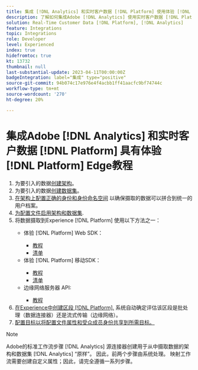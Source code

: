 ```yaml
---
title: 集成 [!DNL Analytics] 和实时客户数据 [!DNL Platform] 使用体验 [!DNL Platform] Edge教程
description: 了解如何集成Adobe [!DNL Analytics] 使用实时客户数据 [!DNL Platform] 使用AEP Web SDK、AEP Mobile SDK或Edge Network服务器API。
solution: Real-Time Customer Data [!DNL Platform], [!DNL Analytics]
feature: Integrations
topic: Integrations
role: Developer
level: Experienced
index: true
hidefromtoc: true
kt: 13732
thumbnail: null
last-substantial-update: 2023-04-11T00:00:00Z
badgeIntegration: label="集成" type="positive"
source-git-commit: 94b074c17e976e4f4acbb1ff41aacfc9bf74744c
workflow-type: tm+mt
source-wordcount: '270'
ht-degree: 20%

---
```



# 集成Adobe [!DNL Analytics] 和实时客户数据 [!DNL Platform] 具有体验 [!DNL Platform] Edge教程

<ol>
    <li>为要引入的数据<a href="https://experienceleague.adobe.com/?lang=en#dashboard/learning" _target="_blank" rel="noopener noreferrer">创建架构</a>。</li>
    <li>为要引入的数据<a href="https://experienceleague.adobe.com/docs/platform-learn/tutorials/data-ingestion/create-datasets-and-ingest-data.html" _target="_blank" rel="noopener noreferrer">创建数据集</a>。</a></li>
    <li><a href="https://experienceleague.adobe.com/docs/platform-learn/tutorials/identities/label-ingest-and-verify-identity-data.html?lang=en" _target="_blank" rel="noopener noreferrer">在架构上配置正确的身份和身份命名空间</a> 以确保摄取的数据可以拼合到统一的用户档案。</li>
    <li><a href="https://experienceleague.adobe.com/docs/platform-learn/tutorials/profiles/bring-data-into-the-real-time-customer-profile.html?lang=zh-Hans" _target="_blank" rel="noopener noreferrer">为配置文件启用架构和数据集</a>.</li>
    <li>将数据摄取到Experience [!DNL Platform] 使用以下方法之一：</li>
        <ul>
           <li>体验 [!DNL Platform] Web SDK：</li>
                <ul>
                    <li><a href="https://experienceleague.adobe.com/docs/platform-learn/implement-web-sdk/overview.html?lang=zh-Hans" _target="_blank" rel="noopener noreferrer">教程</a></li>
                    <li><a href="https://experienceleague.adobe.com/docs/analytics/implementation/aep-edge/web-sdk/overview.html" _target="_blank" rel="noopener noreferrer">清单</a></li>
                </ul>
            <li>体验 [!DNL Platform] 移动SDK：</li>
                <ul>
                    <li><a href="https://experienceleague.adobe.com/docs/platform-learn/data-collection/mobile-sdk/create-mobile-properties.html" _target="_blank" rel="noopener noreferrer">教程</a></li>
                    <li><a href="https://experienceleague.adobe.com/docs/analytics/implementation/aep-edge/mobile-sdk/overview.html" _target="_blank" rel="noopener noreferrer">清单</a></li>
                </ul></li>
            <li>边缘网络服务器 API:</li>
                <ul>
                    <li><a href="https://experienceleague.adobe.com/docs/experience-platform/edge-network-server-api/interacting-other-adobe-solutions/interacting-adobe-analytics.html?lang=zh-Hans" _target="_blank" rel="noopener noreferrer">教程</a></li>
                </ul>
       </ul>
    <li><a href="https://experienceleague.adobe.com/docs/platform-learn/tutorials/segments/create-segments.html" _target="_blank" rel="noopener noreferrer">在Experience中创建区段 [!DNL Platform].</a> 系统自动确定评估该区段是批处理（数据连接器）还是流式传输（边缘网络）。</li>
    <li><a href="https://experienceleague.adobe.com/docs/platform-learn/tutorials/destinations/create-destinations-and-activate-data.html" _target="_blank" rel="noopener noreferrer">配置目标以将配置文件属性和受众成员身份共享到所需目标。</a></li>
</ol>

>[!NOTE]
>
>Adobe的标准工作流步骤 [!DNL Analytics] 源连接器创建用于从中摄取数据的架构和数据集 [!DNL Analytics] “原样”。 因此，前两个步骤由系统处理。 映射工作流需要创建自定义属性；因此，请完全遵循一系列步骤。
